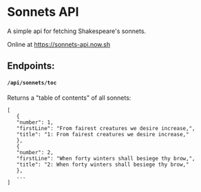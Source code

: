 # Sonnets API

A simple api for fetching Shakespeare's sonnets.

Online at https://sonnets-api.now.sh

## Endpoints:

#### `/api/sonnets/toc`

Returns a "table of contents" of all sonnets:

```
[
   {
   "number": 1,
   "firstLine": "From fairest creatures we desire increase,",
   "title": "1: From fairest creatures we desire increase,"
   },
   {
   "number": 2,
   "firstLine": "When forty winters shall besiege thy brow,",
   "title": "2: When forty winters shall besiege thy brow,"
   },
   ...
]
```
